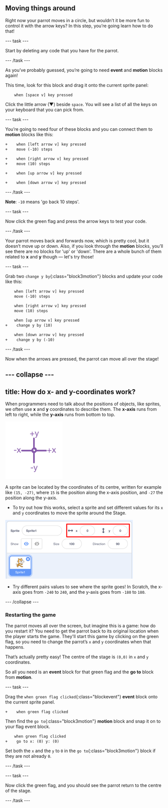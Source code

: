 ## Moving things around

Right now your parrot moves in a circle, but wouldn’t it be more fun to control it with the arrow keys? In this step, you’re going learn how to do that!

--- task ---

Start by deleting any code that you have for the parrot.

--- /task ---

As you’ve probably guessed, you’re going to need **event** and **motion** blocks again!


This time, look for this block and drag it onto the current sprite panel:

```blocks3
    when [space v] key pressed
```

Click the little arrow (▼) beside `space`. You will see a list of all the keys on your keyboard that you can pick from.

--- task ---

You’re going to need four of these blocks and you can connect them to **motion** blocks like this:

```blocks3
+    when [left arrow v] key pressed
+    move (-10) steps
```

```blocks3
+    when [right arrow v] key pressed
+    move (10) steps
```

```blocks3
+    when [up arrow v] key pressed
```

```blocks3
+    when [down arrow v] key pressed
```

--- /task ---

**Note**: `-10` means 'go back 10 steps'.

--- task ---

Now click the green flag and press the arrow keys to test your code.

--- /task ---

Your parrot moves back and forwards now, which is pretty cool, but it doesn’t move up or down. Also, if you look through the **motion** blocks, you’ll see there are no blocks for 'up' or 'down'. There are a whole bunch of them related to **x** and **y** though — let's try those!

--- task ---

Grab two `change y by`{:class="block3motion"} blocks and update your code like this:

```blocks3
    when [left arrow v] key pressed
    move (-10) steps
```

```blocks3
    when [right arrow v] key pressed
    move (10) steps
```

```blocks3
    when [up arrow v] key pressed
+    change y by (10)
```

```blocks3
    when [down arrow v] key pressed
+    change y by (-10)
```

--- /task ---

Now when the arrows are pressed, the parrot can move all over the stage!

--- collapse ---
---
title: How do x- and y-coordinates work?
---

When programmers need to talk about the positions of objects, like sprites, we often use **x** and **y** coordinates to describe them. The **x-axis** runs from left to right, while the **y-axis** runs from bottom to top.

![](images/moving3.png)

A sprite can be located by the coordinates of its centre, written for example like `(15, -27)`, where `15` is the position along the x-axis position, and `-27` the position along the y-axis.

+ To try out how this works, select a sprite and set different values for its `x` and `y` coordinates to move the sprite around the Stage.

![](images/xycoords.png)

+  Try different pairs values to see where the sprite goes! In Scratch, the x-axis goes from `-240` to `240`, and the y-axis goes from `-180` to `180`.

--- /collapse ---

### Restarting the game

The parrot moves all over the screen, but imagine this is a game: how do you restart it? You need to get the parrot back to its original location when the player starts the game. They'll start this game by clicking on the green flag, so you need to change the parrot’s `x` and `y` coordinates when that happens.

That’s actually pretty easy! The centre of the stage is `(0,0)` in `x` and `y` coordinates.

So all you need is an **event** block for that green flag and the **go to** block from **motion**.

--- task ---

Drag the `when green flag clicked`{:class="blockevent"} **event** block onto the current sprite panel.

```blocks3
+    when green flag clicked
```

Then find the `go to`{:class="block3motion"} **motion** block and snap it on to your flag event block.

```blocks3
    when green flag clicked
+    go to x: (0) y: (0)
```

Set both the `x` and the `y` to `0` in the `go to`{:class="block3motion"} block if they are not already `0`.

--- /task ---

--- task ---

 Now click the green flag, and you should see the parrot return to the centre of the stage.

--- /task ---
